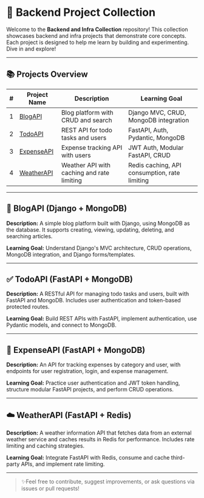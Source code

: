 # 🚀 Backend Project Collection

Welcome to the **Backend and Infra Collection** repository! This collection showcases backend and infra projects that demonstrate core concepts. Each project is designed to help me learn by building and experimenting. Dive in and explore!

---

## 📚 Projects Overview

| # | Project Name | Description | Learning Goal |
|---|--------------|-------------|---------------|
| 1 | [BlogAPI](#-blogapi-django--mongodb) | Blog platform with CRUD and search | Django MVC, CRUD, MongoDB integration |
| 2 | [TodoAPI](#-todoapi-fastapi--mongodb) | REST API for todo tasks and users | FastAPI, Auth, Pydantic, MongoDB |
| 3 | [ExpenseAPI](#-expenseapi-fastapi--mongodb) | Expense tracking API with users | JWT Auth, Modular FastAPI, CRUD |
| 4 | [WeatherAPI](#-weatherapi-fastapi--redis) | Weather API with caching and rate limiting | Redis caching, API consumption, rate limiting |

---

## 📝 BlogAPI (Django + MongoDB)

**Description:** A simple blog platform built with Django, using MongoDB as the database. It supports creating, viewing, updating, deleting, and searching articles.

**Learning Goal:** Understand Django's MVC architecture, CRUD operations, MongoDB integration, and Django forms/templates.

---

## ✅ TodoAPI (FastAPI + MongoDB)

**Description:** A RESTful API for managing todo tasks and users, built with FastAPI and MongoDB. Includes user authentication and token-based protected routes.

**Learning Goal:** Build REST APIs with FastAPI, implement authentication, use Pydantic models, and connect to MongoDB.

---

## 💸 ExpenseAPI (FastAPI + MongoDB)

**Description:** An API for tracking expenses by category and user, with endpoints for user registration, login, and expense management.

**Learning Goal:** Practice user authentication and JWT token handling, structure modular FastAPI projects, and perform CRUD operations.

---

## ☁️ WeatherAPI (FastAPI + Redis)

**Description:** A weather information API that fetches data from an external weather service and caches results in Redis for performance. Includes rate limiting and caching strategies.

**Learning Goal:** Integrate FastAPI with Redis, consume and cache third-party APIs, and implement rate limiting.

---

> ✨Feel free to contribute, suggest improvements, or ask questions via issues or pull requests!
